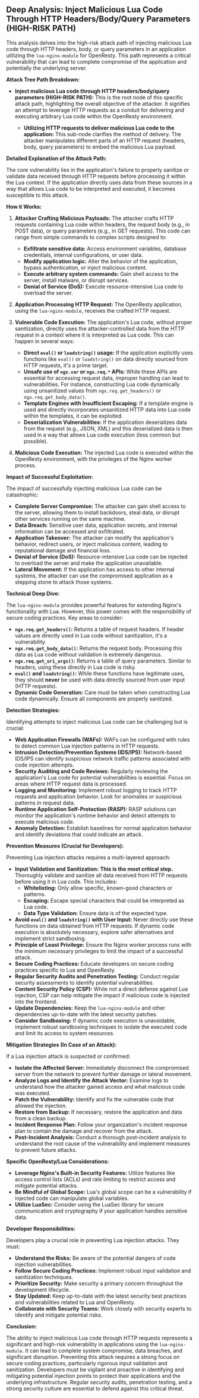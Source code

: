 ## Deep Analysis: Inject Malicious Lua Code Through HTTP Headers/Body/Query Parameters (HIGH-RISK PATH)

This analysis delves into the high-risk attack path of injecting malicious Lua code through HTTP headers, body, or query parameters in an application utilizing the `lua-nginx-module` for OpenResty. This path represents a critical vulnerability that can lead to complete compromise of the application and potentially the underlying server.

**Attack Tree Path Breakdown:**

* **Inject malicious Lua code through HTTP headers/body/query parameters (HIGH-RISK PATH):** This is the root node of this specific attack path, highlighting the overall objective of the attacker. It signifies an attempt to leverage HTTP requests as a conduit for delivering and executing arbitrary Lua code within the OpenResty environment.

    * **Utilizing HTTP requests to deliver malicious Lua code to the application:** This sub-node clarifies the method of delivery. The attacker manipulates different parts of an HTTP request (headers, body, query parameters) to embed the malicious Lua payload.

**Detailed Explanation of the Attack Path:**

The core vulnerability lies in the application's failure to properly sanitize or validate data received through HTTP requests before processing it within the Lua context. If the application directly uses data from these sources in a way that allows Lua code to be interpreted and executed, it becomes susceptible to this attack.

**How it Works:**

1. **Attacker Crafting Malicious Payloads:** The attacker crafts HTTP requests containing Lua code within headers, the request body (e.g., in POST data), or query parameters (e.g., in GET requests). This code can range from simple commands to complex scripts designed to:
    * **Exfiltrate sensitive data:** Access environment variables, database credentials, internal configurations, or user data.
    * **Modify application logic:** Alter the behavior of the application, bypass authentication, or inject malicious content.
    * **Execute arbitrary system commands:**  Gain shell access to the server, install malware, or disrupt services.
    * **Denial of Service (DoS):**  Execute resource-intensive Lua code to overload the server.

2. **Application Processing HTTP Request:** The OpenResty application, using the `lua-nginx-module`, receives the crafted HTTP request.

3. **Vulnerable Code Execution:** The application's Lua code, without proper sanitization, directly uses the attacker-controlled data from the HTTP request in a context where it is interpreted as Lua code. This can happen in several ways:

    * **Direct `eval()` or `loadstring()` usage:**  If the application explicitly uses functions like `eval()` or `loadstring()` on data directly sourced from HTTP requests, it's a prime target.
    * **Unsafe use of `ngx.var` or `ngx.req.*` APIs:**  While these APIs are essential for accessing request data, improper handling can lead to vulnerabilities. For instance, constructing Lua code dynamically using unsanitized values from `ngx.req.get_headers()` or `ngx.req.get_body_data()`.
    * **Template Engines with Insufficient Escaping:** If a template engine is used and directly incorporates unsanitized HTTP data into Lua code within the templates, it can be exploited.
    * **Deserialization Vulnerabilities:** If the application deserializes data from the request (e.g., JSON, XML) and this deserialized data is then used in a way that allows Lua code execution (less common but possible).

4. **Malicious Code Execution:** The injected Lua code is executed within the OpenResty environment, with the privileges of the Nginx worker process.

**Impact of Successful Exploitation:**

The impact of successfully injecting malicious Lua code can be catastrophic:

* **Complete Server Compromise:** The attacker can gain shell access to the server, allowing them to install backdoors, steal data, or disrupt other services running on the same machine.
* **Data Breach:** Sensitive user data, application secrets, and internal information can be accessed and exfiltrated.
* **Application Takeover:** The attacker can modify the application's behavior, redirect users, or inject malicious content, leading to reputational damage and financial loss.
* **Denial of Service (DoS):**  Resource-intensive Lua code can be injected to overload the server and make the application unavailable.
* **Lateral Movement:** If the application has access to other internal systems, the attacker can use the compromised application as a stepping stone to attack those systems.

**Technical Deep Dive:**

The `lua-nginx-module` provides powerful features for extending Nginx's functionality with Lua. However, this power comes with the responsibility of secure coding practices. Key areas to consider:

* **`ngx.req.get_headers()`:**  Returns a table of request headers. If header values are directly used in Lua code without sanitization, it's a vulnerability.
* **`ngx.req.get_body_data()`:** Returns the request body. Processing this data as Lua code without validation is extremely dangerous.
* **`ngx.req.get_uri_args()`:** Returns a table of query parameters. Similar to headers, using these directly in Lua code is risky.
* **`eval()` and `loadstring()`:** While these functions have legitimate uses, they should **never** be used with data directly sourced from user input (HTTP requests).
* **Dynamic Code Generation:**  Care must be taken when constructing Lua code dynamically. Ensure all components are properly sanitized.

**Detection Strategies:**

Identifying attempts to inject malicious Lua code can be challenging but is crucial:

* **Web Application Firewalls (WAFs):** WAFs can be configured with rules to detect common Lua injection patterns in HTTP requests.
* **Intrusion Detection/Prevention Systems (IDS/IPS):** Network-based IDS/IPS can identify suspicious network traffic patterns associated with code injection attempts.
* **Security Auditing and Code Reviews:** Regularly reviewing the application's Lua code for potential vulnerabilities is essential. Focus on areas where HTTP request data is processed.
* **Logging and Monitoring:** Implement robust logging to track HTTP requests and application behavior. Look for anomalies or suspicious patterns in request data.
* **Runtime Application Self-Protection (RASP):** RASP solutions can monitor the application's runtime behavior and detect attempts to execute malicious code.
* **Anomaly Detection:**  Establish baselines for normal application behavior and identify deviations that could indicate an attack.

**Prevention Measures (Crucial for Developers):**

Preventing Lua injection attacks requires a multi-layered approach:

* **Input Validation and Sanitization:** **This is the most critical step.**  Thoroughly validate and sanitize all data received from HTTP requests before using it in Lua code. This includes:
    * **Whitelisting:** Only allow specific, known-good characters or patterns.
    * **Escaping:** Escape special characters that could be interpreted as Lua code.
    * **Data Type Validation:** Ensure data is of the expected type.
* **Avoid `eval()` and `loadstring()` with User Input:**  Never directly use these functions on data obtained from HTTP requests. If dynamic code execution is absolutely necessary, explore safer alternatives and implement strict sandboxing.
* **Principle of Least Privilege:** Ensure the Nginx worker process runs with the minimum necessary privileges to limit the impact of a successful attack.
* **Secure Coding Practices:** Educate developers on secure coding practices specific to Lua and OpenResty.
* **Regular Security Audits and Penetration Testing:**  Conduct regular security assessments to identify potential vulnerabilities.
* **Content Security Policy (CSP):** While not a direct defense against Lua injection, CSP can help mitigate the impact if malicious code is injected into the frontend.
* **Update Dependencies:** Keep the `lua-nginx-module` and other dependencies up-to-date with the latest security patches.
* **Consider Sandboxing:** If dynamic code execution is unavoidable, implement robust sandboxing techniques to isolate the executed code and limit its access to system resources.

**Mitigation Strategies (In Case of an Attack):**

If a Lua injection attack is suspected or confirmed:

* **Isolate the Affected Server:** Immediately disconnect the compromised server from the network to prevent further damage or lateral movement.
* **Analyze Logs and Identify the Attack Vector:** Examine logs to understand how the attacker gained access and what malicious code was executed.
* **Patch the Vulnerability:** Identify and fix the vulnerable code that allowed the injection.
* **Restore from Backup:** If necessary, restore the application and data from a clean backup.
* **Incident Response Plan:** Follow your organization's incident response plan to contain the damage and recover from the attack.
* **Post-Incident Analysis:** Conduct a thorough post-incident analysis to understand the root cause of the vulnerability and implement measures to prevent future attacks.

**Specific OpenResty/Lua Considerations:**

* **Leverage Nginx's Built-in Security Features:** Utilize features like access control lists (ACLs) and rate limiting to restrict access and mitigate potential attacks.
* **Be Mindful of Global Scope:**  Lua's global scope can be a vulnerability if injected code can manipulate global variables.
* **Utilize LuaSec:** Consider using the LuaSec library for secure communication and cryptography if your application handles sensitive data.

**Developer Responsibilities:**

Developers play a crucial role in preventing Lua injection attacks. They must:

* **Understand the Risks:** Be aware of the potential dangers of code injection vulnerabilities.
* **Follow Secure Coding Practices:** Implement robust input validation and sanitization techniques.
* **Prioritize Security:** Make security a primary concern throughout the development lifecycle.
* **Stay Updated:** Keep up-to-date with the latest security best practices and vulnerabilities related to Lua and OpenResty.
* **Collaborate with Security Teams:** Work closely with security experts to identify and mitigate potential risks.

**Conclusion:**

The ability to inject malicious Lua code through HTTP requests represents a significant and high-risk vulnerability in applications using the `lua-nginx-module`. It can lead to complete system compromise, data breaches, and significant disruption. Preventing this attack requires a strong focus on secure coding practices, particularly rigorous input validation and sanitization. Developers must be vigilant and proactive in identifying and mitigating potential injection points to protect their applications and the underlying infrastructure. Regular security audits, penetration testing, and a strong security culture are essential to defend against this critical threat.

